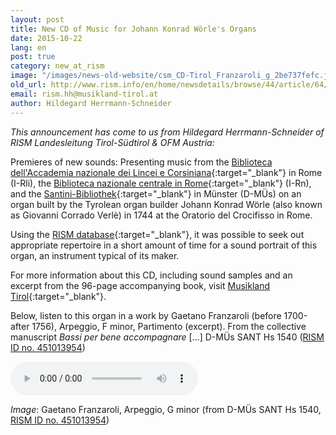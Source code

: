 ```yaml
---
layout: post
title: New CD of Music for Johann Konrad Wörle's Organs
date: 2015-10-22
lang: en
post: true
category: new_at_rism
image: "/images/news-old-website/csm_CD-Tirol_Franzaroli_g_2be737fefc.jpg"
old_url: http://www.rism.info/en/home/newsdetails/browse/44/article/64/new-cd-of-music-for-johann-konrad-woerles-organs.html
email: rism.hh@musikland-tirol.at
author: Hildegard Herrmann-Schneider
---
```


_This announcement has come to us from Hildegard Herrmann-Schneider of RISM Landesleitung Tirol-Südtirol & OFM Austria:_

Premieres of new sounds: Presenting music from the [Biblioteca dell'Accademia nazionale dei Lincei e Corsiniana](https://opac.rism.info/search?View=rism&siglum=I-Rli){:target="_blank"} in Rome (I-Rli), the [Biblioteca nazionale centrale in Rome](https://opac.rism.info/search?View=rism&siglum=I-Rn){:target="_blank"} (I-Rn), and the [Santini-Bibliothek](https://opac.rism.info/search?View=rism&siglum=D-M%C3%9Cs){:target="_blank"} in Münster (D-MÜs) on an organ built by the Tyrolean organ builder Johann Konrad Wörle (also known as Giovanni Corrado Verlè) in 1744 at the Oratorio del Crocifisso in Rome.

Using the [RISM database](https://opac.rism.info/metaopac/start.do?View=rism){:target="_blank"}, it was possible to seek out appropriate repertoire in a short amount of time for a sound portrait of this organ, an instrument typical of its maker.

For more information about this CD, including sound samples and an excerpt from the 96-page accompanying book, visit [Musikland Tirol](http://cdeditionen.musikland-tirol.at/content/cd-editionen-2015/klingende-kostbarkeiten-aus-tirol-94.html){:target="_blank"}.

Below, listen to this organ in a work by Gaetano Franzaroli (before 1700-after 1756), Arpeggio, F minor, Partimento (excerpt). From the collective manuscript _Bassi per bene accompagnare_ […] D-MÜs SANT Hs 1540 ([RISM ID no. 451013954](https://opac.rism.info/search?id=451013954 "external-link-new-window"))

<audio controls>
<source src="http://cdeditionen.musikland-tirol.at/store/7d/f8/10/13/w7df810130f0f201c182150850216021/kost94_cd1_track09.mp3" type="audio/mpeg">
Your browser does not support the audio element.
</source></audio>

_Image_: Gaetano Franzaroli, Arpeggio, G minor (from D-MÜs SANT Hs 1540, [RISM ID no. 451013954](https://opac.rism.info/search?id=451013954 "external-link-new-window"))